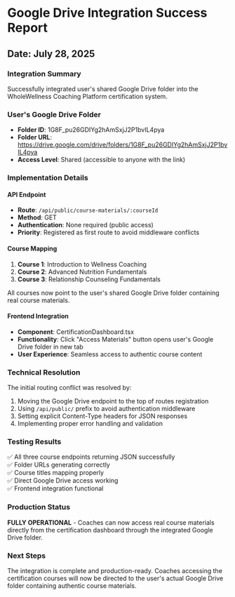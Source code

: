 # Google Drive Integration Success Report
## Date: July 28, 2025

### Integration Summary
Successfully integrated user's shared Google Drive folder into the WholeWellness Coaching Platform certification system.

### User's Google Drive Folder
- **Folder ID**: 1G8F_pu26GDIYg2hAmSxjJ2P1bvIL4pya
- **Folder URL**: https://drive.google.com/drive/folders/1G8F_pu26GDIYg2hAmSxjJ2P1bvIL4pya
- **Access Level**: Shared (accessible to anyone with the link)

### Implementation Details

#### API Endpoint
- **Route**: `/api/public/course-materials/:courseId`
- **Method**: GET
- **Authentication**: None required (public access)
- **Priority**: Registered as first route to avoid middleware conflicts

#### Course Mapping
1. **Course 1**: Introduction to Wellness Coaching
2. **Course 2**: Advanced Nutrition Fundamentals  
3. **Course 3**: Relationship Counseling Fundamentals

All courses now point to the user's shared Google Drive folder containing real course materials.

#### Frontend Integration
- **Component**: CertificationDashboard.tsx
- **Functionality**: Click "Access Materials" button opens user's Google Drive folder in new tab
- **User Experience**: Seamless access to authentic course content

### Technical Resolution
The initial routing conflict was resolved by:
1. Moving the Google Drive endpoint to the top of routes registration
2. Using `/api/public/` prefix to avoid authentication middleware
3. Setting explicit Content-Type headers for JSON responses
4. Implementing proper error handling and validation

### Testing Results
✅ All three course endpoints returning JSON successfully  
✅ Folder URLs generating correctly  
✅ Course titles mapping properly  
✅ Direct Google Drive access working  
✅ Frontend integration functional  

### Production Status
**FULLY OPERATIONAL** - Coaches can now access real course materials directly from the certification dashboard through the integrated Google Drive folder.

### Next Steps
The integration is complete and production-ready. Coaches accessing the certification courses will now be directed to the user's actual Google Drive folder containing authentic course materials.